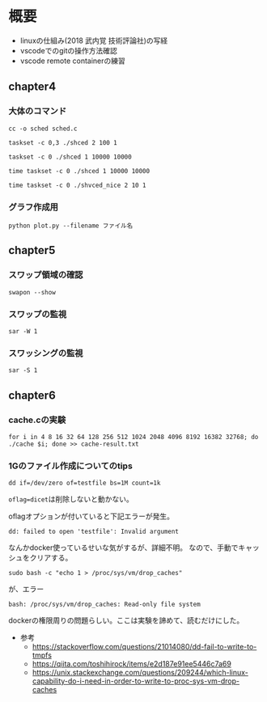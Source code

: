 # 概要
- linuxの仕組み(2018 武内覚 技術評論社)の写経
- vscodeでのgitの操作方法確認
- vscode remote containerの練習

## chapter4

### 大体のコマンド

`cc -o sched sched.c`

`taskset -c 0,3 ./shced 2 100 1`

`taskset -c 0 ./shced 1 10000 10000`

`time taskset -c 0 ./shced 1 10000 10000`

`time taskset -c 0 ./shvced_nice 2 10 1`

### グラフ作成用

`python plot.py --filename ファイル名`

## chapter5

### スワップ領域の確認

`swapon --show`

### スワップの監視

`sar -W 1`


### スワッシングの監視

`sar -S 1`

## chapter6

### cache.cの実験

`for i in 4 8 16 32 64 128 256 512 1024 2048 4096 8192 16382 32768; do ./cache $i; done >> cache-result.txt`

### 1Gのファイル作成についてのtips

`dd if=/dev/zero of=testfile bs=1M count=1k`

`oflag=dicet`は削除しないと動かない。

oflagオプションが付いていると下記エラーが発生。

`dd: failed to open 'testfile': Invalid argument`

なんかdocker使っているせいな気がするが、詳細不明。
なので、手動でキャッシュをクリアする。

`sudo bash -c "echo 1 > /proc/sys/vm/drop_caches"`

が、エラー

`bash: /proc/sys/vm/drop_caches: Read-only file system`

dockerの権限周りの問題らしい。ここは実験を諦めて、読むだけにした。

- 参考
    - https://stackoverflow.com/questions/21014080/dd-fail-to-write-to-tmpfs
    - https://qiita.com/toshihirock/items/e2d187e91ee5446c7a69
    - https://unix.stackexchange.com/questions/209244/which-linux-capability-do-i-need-in-order-to-write-to-proc-sys-vm-drop-caches